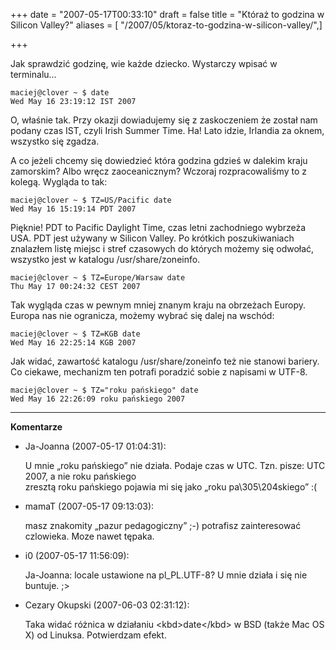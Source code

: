 +++
date = "2007-05-17T00:33:10"
draft = false
title = "Któraż to godzina w Silicon Valley?"
aliases = [ "/2007/05/ktoraz-to-godzina-w-silicon-valley/",]

+++

Jak sprawdzić godzinę, wie każde dziecko. Wystarczy wpisać w terminalu...

    
    
    
    maciej@clover ~ $ date
    Wed May 16 23:19:12 IST 2007
    
    

O, właśnie tak. Przy okazji dowiadujemy się z zaskoczeniem że został nam
podany czas IST, czyli Irish Summer Time. Ha! Lato idzie, Irlandia za oknem,
wszystko się zgadza.

A co jeżeli chcemy się dowiedzieć która godzina gdzieś w dalekim kraju
zamorskim? Albo wręcz zaoceanicznym? Wczoraj rozpracowaliśmy to z kolegą.
Wygląda to tak:

    
    
    
    maciej@clover ~ $ TZ=US/Pacific date
    Wed May 16 15:19:14 PDT 2007
    
    

Pięknie! PDT to Pacific Daylight Time, czas letni zachodniego wybrzeża USA.
PDT jest używany w Silicon Valley. Po krótkich poszukiwaniach znalazłem listę
miejsc i stref czasowych do których możemy się odwołać, wszystko jest w
katalogu /usr/share/zoneinfo.

    
    
    
    maciej@clover ~ $ TZ=Europe/Warsaw date
    Thu May 17 00:24:32 CEST 2007
    
    

Tak wygląda czas w pewnym mniej znanym kraju na obrzeżach Europy. Europa nas
nie ogranicza, możemy wybrać się dalej na wschód:

    
    
    
    maciej@clover ~ $ TZ=KGB date
    Wed May 16 22:25:14 KGB 2007
    
    

Jak widać, zawartość katalogu /usr/share/zoneinfo też nie stanowi bariery. Co
ciekawe, mechanizm ten potrafi poradzić sobie z napisami w UTF-8.

    
    
    
    maciej@clover ~ $ TZ="roku pańskiego" date
    Wed May 16 22:26:09 roku pańskiego 2007
    
    

----
**Komentarze**

* Ja-Joanna (2007-05-17 01:04:31): <p>U mnie &#8222;roku pańskiego&#8221; nie
  działa. Podaje czas w <span class="caps">UTC</span>. Tzn. pisze: <span
  class="caps">UTC</span> 2007, a nie roku pańskiego<br /> zresztą roku
  pańskiego pojawia mi się jako &#8222;roku pa\305\204skiego&#8221; :(</p>
* mamaT (2007-05-17 09:13:03): <p>masz znakomity &#8222;pazur
  pedagogiczny&#8221; ;-) potrafisz zainteresować czlowieka. Moze nawet
  tępaka.</p>
* i0 (2007-05-17 11:56:09): <p>Ja-Joanna: locale ustawione na pl_PL.UTF-8? U
  mnie działa i się nie buntuje. ;&#62;</p>
* Cezary Okupski (2007-06-03 02:31:12): <p>Taka widać różnica w działaniu
  &#60;kbd&#62;date&#60;/kbd&#62; w <span class="caps">BSD</span> (także Mac OS
  X) od Linuksa. Potwierdzam efekt.</p>
